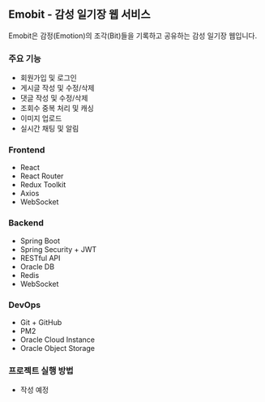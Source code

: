 ## Emobit - 감성 일기장 웹 서비스

Emobit은 감정(Emotion)의 조각(Bit)들을 기록하고 공유하는 감성 일기장 웹입니다.



### 주요 기능
- 회원가입 및 로그인
- 게시글 작성 및 수정/삭제
- 댓글 작성 및 수정/삭제
- 조회수 중복 처리 및 캐싱
- 이미지 업로드
- 실시간 채팅 및 알림



### Frontend
- React
- React Router
- Redux Toolkit
- Axios
- WebSocket



### Backend
- Spring Boot
- Spring Security + JWT
- RESTful API
- Oracle DB
- Redis
- WebSocket



### DevOps
- Git + GitHub
- PM2
- Oracle Cloud Instance
- Oracle Object Storage



### 프로젝트 실행 방법
- 작성 예정
